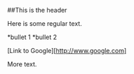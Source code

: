 ##This is the header

Here is some regular text.

*bullet 1
*bullet 2

[Link to Google][http://www.google.com]

More text.